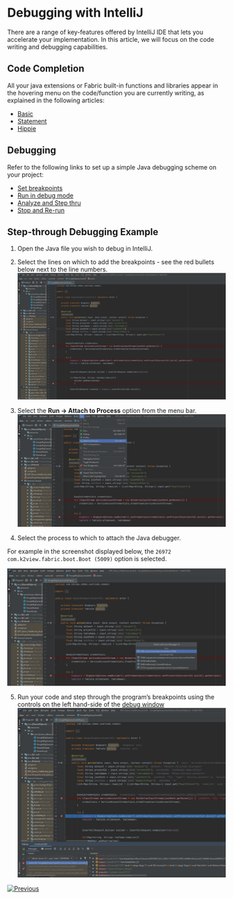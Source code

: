 # Debugging with IntelliJ

There are a range of key-features offered by IntelliJ IDE that lets you accelerate your implementation. In this article, we will focus on the code writing and debugging capabilities.


## Code Completion
All your java extensions or Fabric built-in functions and libraries appear in the hovering menu on the code/function you are currently writing, as explained in the following articles:

-	[Basic]( https://www.jetbrains.com/help/idea/auto-completing-code.html#basic_completion)
- [Statement]( https://www.jetbrains.com/help/idea/auto-completing-code.html#statements_completion)
- [Hippie]( https://www.jetbrains.com/help/idea/auto-completing-code.html#hippie_completion)


## Debugging

Refer to the following links to set up a simple Java debugging scheme on your project:
- [Set breakpoints]( https://www.jetbrains.com/help/idea/debugging-your-first-java-application.html#setting-breakpoints)
- [Run in debug mode]( https://www.jetbrains.com/help/idea/debugging-your-first-java-application.html#running-program)
- [Analyze and Step thru]( https://www.jetbrains.com/help/idea/debugging-your-first-java-application.html#analyzing-state)
- [Stop and Re-run]( https://www.jetbrains.com/help/idea/debugging-your-first-java-application.html#stopping-debugger)

## Step-through Debugging Example

1. Open the Java file you wish to debug in IntelliJ.

2. Select the lines on which to add the breakpoints  - see the red bullets below next to the line numbers. 
![image](images/04_15_01_breakpoints.png)
 
3. Select the **Run -> Attach to Process** option from the menu bar.  
![image](images/04_15_02_attach.png)
 
4.	Select the process to which to attach the Java debugger. 

   For example in the screenshot displayed below, the ```26972 com.k2view.fabric.boot.Boot (5009)``` option is selected. 

   ![image](images/04_15_03_attach.png)
 
5. Run your code and step through the program’s breakpoints using the controls on the left hand-side of the [debug window](https://www.jetbrains.com/help/idea/debugging-your-first-java-application.html#stepping)
![image](images/04_15_04_steps.png)



[![Previous](/articles/images/Previous.png)](/articles/04_fabric_studio/04a_IntelliJ/03_intelliJ_from_fabric_studio.md)
